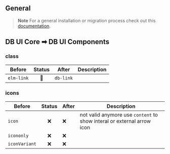 ## General

> **Note**
> For a general installation or migration process check out this [documentation](https://www.npmjs.com/package/@db-ux/core-components).

## DB UI Core ➡ DB UI Components

### class

| Before     | Status | After     | Description |
| ---------- | :----: | --------- | ----------- |
| `elm-link` |   🔁   | `db-link` |             |

### icons

| Before        | Status | After | Description                                                            |
| ------------- | :----: | ----- | ---------------------------------------------------------------------- |
| `icon`        |   ❌   | ❌    | not valid anymore use `content` to show interal or external arrow icon |
| `icononly`    |   ❌   | ❌    |                                                                        |
| `iconVariant` |   ❌   | ❌    |                                                                        |

